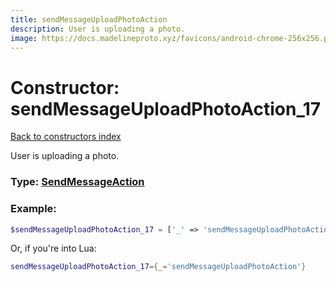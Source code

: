 ```yaml
---
title: sendMessageUploadPhotoAction
description: User is uploading a photo.
image: https://docs.madelineproto.xyz/favicons/android-chrome-256x256.png
---
```

# Constructor: sendMessageUploadPhotoAction\_17  
[Back to constructors index](index.md)



User is uploading a photo.




### Type: [SendMessageAction](../types/SendMessageAction.md)


### Example:

```php
$sendMessageUploadPhotoAction_17 = ['_' => 'sendMessageUploadPhotoAction'];
```  


Or, if you're into Lua:

```lua
sendMessageUploadPhotoAction_17={_='sendMessageUploadPhotoAction'}

```



